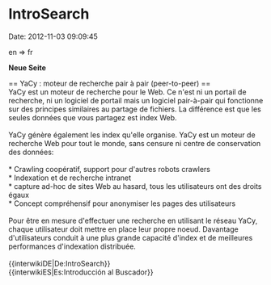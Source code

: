 IntroSearch
===========

Date: 2012-11-03 09:09:45

en =\> fr

**Neue Seite**

<div>

== YaCy : moteur de recherche pair à pair (peer-to-peer) ==\
YaCy est un moteur de recherche pour le Web. Ce n\'est ni un portail de
recherche, ni un logiciel de portail mais un logiciel pair-à-pair qui
fonctionne sur des principes similaires au partage de fichiers. La
différence est que les seules données que vous partagez est index Web.\
\
YaCy génère également les index qu\'elle organise. YaCy est un moteur de
recherche Web pour tout le monde, sans censure ni centre de conservation
des données:\
\
\* Crawling coopératif, support pour d\'autres robots crawlers\
\* Indexation et de recherche intranet\
\* capture ad-hoc de sites Web au hasard, tous les utilisateurs ont des
droits égaux\
\* Concept compréhensif pour anonymiser les pages des utilisateurs\
\
Pour être en mesure d\'effectuer une recherche en utilisant le réseau
YaCy, chaque utilisateur doit mettre en place leur propre noeud.
Davantage d\'utilisateurs conduit à une plus grande capacité d\'index et
de meilleures performances d\'indexation distribuée.\
\
{{interwikiDE\|De:IntroSearch}}\
{{interwikiES\|Es:Introducción al Buscador}}

</div>
